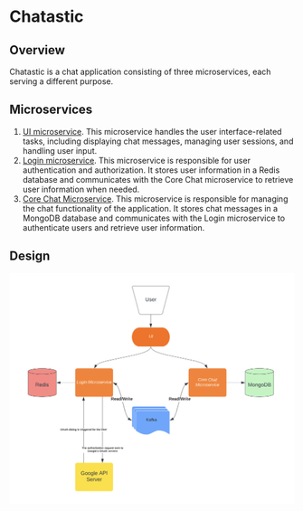 # Chatastic

## Overview

Chatastic is a chat application consisting of three microservices, each serving a different purpose.

## Microservices

1. [UI microservice](https://github.com/lacrimae/chatastic-ui). This microservice handles the user interface-related
   tasks, including displaying chat messages, managing user sessions, and handling user input.
2. [Login microservice](https://github.com/lacrimae/chatastic-login). This microservice is responsible for user
   authentication and authorization. It stores user information in a Redis database and communicates with the Core Chat
   microservice to retrieve user information when needed.
3. [Core Chat Microservice](https://github.com/lacrimae/chatastic-core). This microservice is responsible for managing
   the chat functionality of the application. It stores chat messages in a MongoDB database and communicates with the
   Login microservice to authenticate users and retrieve user information.

## Design

![](images%2Fchatastic%20-%20system%20design.png)
